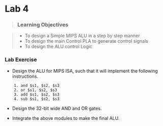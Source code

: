 # Lab 4

> <h3>Learning Objectives</h3>

> - To design a Simple MIPS ALU in a step by step manner
> - To design the main Control PLA to generate control signals
> - To design the ALU control Logic

### Lab Exercise

- Design the ALU for MIPS ISA, such that it will implement the
following instructions.
```
    1. and $s1, $s2, $s3
    2. or $s1, $s2, $s3
    3. add $s1, $s2, $s3
    4. sub $s1, $s2, $s3
```

- Design the 32-bit wide AND and OR gates.

- Integrate the above modules to make the final ALU.